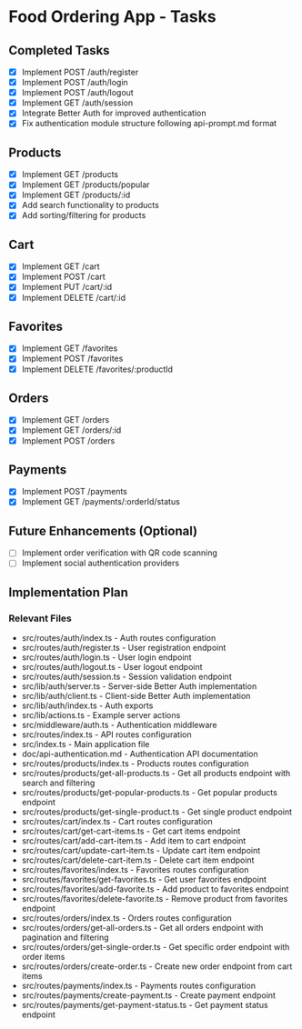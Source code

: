 # Food Ordering App - Tasks

## Completed Tasks

- [x] Implement POST /auth/register
- [x] Implement POST /auth/login
- [x] Implement POST /auth/logout
- [x] Implement GET /auth/session
- [x] Integrate Better Auth for improved authentication
- [x] Fix authentication module structure following api-prompt.md format

## Products

- [x] Implement GET /products
- [x] Implement GET /products/popular
- [x] Implement GET /products/:id
- [x] Add search functionality to products
- [x] Add sorting/filtering for products

## Cart

- [x] Implement GET /cart
- [x] Implement POST /cart
- [x] Implement PUT /cart/:id
- [x] Implement DELETE /cart/:id

## Favorites

- [x] Implement GET /favorites
- [x] Implement POST /favorites
- [x] Implement DELETE /favorites/:productId

## Orders

- [x] Implement GET /orders
- [x] Implement GET /orders/:id
- [x] Implement POST /orders

## Payments

- [x] Implement POST /payments
- [x] Implement GET /payments/:orderId/status

## Future Enhancements (Optional)

- [ ] Implement order verification with QR code scanning
- [ ] Implement social authentication providers

## Implementation Plan

### Relevant Files

- src/routes/auth/index.ts - Auth routes configuration
- src/routes/auth/register.ts - User registration endpoint
- src/routes/auth/login.ts - User login endpoint
- src/routes/auth/logout.ts - User logout endpoint
- src/routes/auth/session.ts - Session validation endpoint
- src/lib/auth/server.ts - Server-side Better Auth implementation
- src/lib/auth/client.ts - Client-side Better Auth implementation
- src/lib/auth/index.ts - Auth exports
- src/lib/actions.ts - Example server actions
- src/middleware/auth.ts - Authentication middleware
- src/routes/index.ts - API routes configuration
- src/index.ts - Main application file
- doc/api-authentication.md - Authentication API documentation
- src/routes/products/index.ts - Products routes configuration
- src/routes/products/get-all-products.ts - Get all products endpoint with search and filtering
- src/routes/products/get-popular-products.ts - Get popular products endpoint
- src/routes/products/get-single-product.ts - Get single product endpoint
- src/routes/cart/index.ts - Cart routes configuration
- src/routes/cart/get-cart-items.ts - Get cart items endpoint
- src/routes/cart/add-cart-item.ts - Add item to cart endpoint
- src/routes/cart/update-cart-item.ts - Update cart item endpoint
- src/routes/cart/delete-cart-item.ts - Delete cart item endpoint
- src/routes/favorites/index.ts - Favorites routes configuration
- src/routes/favorites/get-favorites.ts - Get user favorites endpoint
- src/routes/favorites/add-favorite.ts - Add product to favorites endpoint
- src/routes/favorites/delete-favorite.ts - Remove product from favorites endpoint
- src/routes/orders/index.ts - Orders routes configuration
- src/routes/orders/get-all-orders.ts - Get all orders endpoint with pagination and filtering
- src/routes/orders/get-single-order.ts - Get specific order endpoint with order items
- src/routes/orders/create-order.ts - Create new order endpoint from cart items
- src/routes/payments/index.ts - Payments routes configuration
- src/routes/payments/create-payment.ts - Create payment endpoint
- src/routes/payments/get-payment-status.ts - Get payment status endpoint
